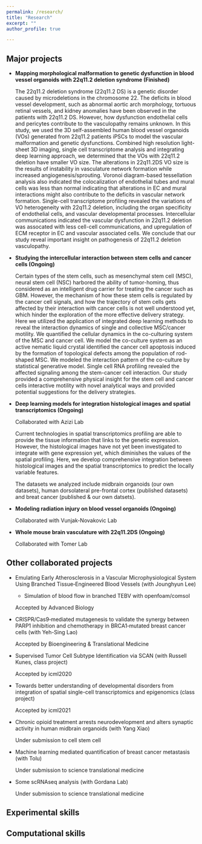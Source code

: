 ```yaml
---
permalink: /research/
title: "Research"
excerpt: ""
author_profile: true

---
```


Major projects
----
* **Mapping morphological malformation to genetic dysfunction in blood vessel organoids with 22q11.2 deletion syndrome (Finished)** 

    The 22q11.2 deletion syndrome (22q11.2 DS) is a genetic disorder caused by microdeletions in the chromosome 22. The deficits in blood vessel development, such as abnormal aortic arch morphology, tortuous retinal vessels, and kidney anomalies have been observed in the patients with 22q11.2 DS. However, how dysfunction endothelial cells and pericytes contribute to the vasculopathy remains unknown. In this study, we used the 3D self-assembled human blood vessel organoids (VOs) generated from 22q11.2 patients iPSCs to model the vascular malformation and genetic dysfunctions. Combined high resolution light-sheet 3D imaging,  single cell transcriptome analysis and integrating deep learning approach, we determined that the VOs with 22q11.2 deletion have smaller VO size. The alterations in 22q11.2DS VO size is the results of  instability in vasculature network formation while increased angiogenesis/sprouting. Voronoi diagram-based tessellation analysis also indicated the colocalization of endothelial tubes and mural cells was less than normal indicating that alterations in EC and mural interactions might also contribute to the deficits in vascular network formation. Single-cell transcriptome profiling revealed the variations of VO heterogeneity with 22q11.2 deletion, including the organ specificity of endothelial cells, and vascular developmental processes. Intercellular communications indicated the vascular dysfunction in 22q11.2 deletion was assocated with less cell-cell communications, and upregulation of ECM receptor in EC and vascular associated cells. We conclude that our study reveal important insight on pathogenesis of 22q11.2 deletion vasculopathy. 

* **Studying the intercellular interaction between stem cells and cancer cells (Ongoing)**

    Certain types of the stem cells, such as mesenchymal stem cell (MSC), neural stem cell (NSC) harbored the ability of tumor-homing, thus considered as an intelligent drug carrier for treating the cancer such as GBM. However, the mechanism of how these stem cells is regulated by the cancer cell signals, and how the trajectory of stem cells gets affected by their interaction with cancer cells is not well understood yet, which hinder the exploration of the more effective delivery strategy. Here we utilized the application of integrated deep learning methods to reveal the interaction dynamics of single and collective MSC/cancer motility. We quantified the cellular dynamics in the co-culturing system of the MSC and cancer cell. We model the co-culture system as an active nematic liquid crystal identified the cancer cell apoptosis induced by the formation of topological defects among the population of rod-shaped MSC. We modeled the interaction pattern of the co-culture by statistical generative model. Single cell RNA profiling revealed the affected signaling among the stem-cancer cell interaction. Our study provided a comprehensive physical insight for the stem cell and cancer cells interactive motility with novel analytical ways and provided potential suggestions for the delivery strategies. 

* **Deep learning models for integration histological images and spatial transcriptomics (Ongoing)**

    Collaborated with Azizi Lab
    
    Current technologies in spatial transcriptomics profiling are able to provide the tissue information that links to the genetic expression. However, the histological images have not yet been investigated to integrate with gene expression yet, which diminishes the values of the spatial profiling. Here, we develop comprehensive integration between histological images and the spatial transcriptomics to predict the locally variable features. 
    
    The datasets we analyzed include midbrain organoids (our own datasets), human dorsolateral pre-frontal cortex (published datasets) and breat cancer (published & our own datsets).  

* **Modeling radiation injury on blood vessel organoids (Ongoing)** 
    
    Collaborated with Vunjak-Novakovic Lab


* **Whole mouse brain vasculature with 22q11.2DS (Ongoing)**
   
   Collaborated with Tomer Lab

Other collaborated projects
----
* Emulating Early Atherosclerosis in a Vascular Microphysiological System Using Branched Tissue‐Engineered Blood Vessels (with Jounghyun Lee)
    * Simulation of blood flow in branched TEBV with openfoam/comsol
    
    Accepted by Advanced Biology
    
* CRISPR/Cas9‐mediated mutagenesis to validate the synergy between PARP1 inhibition and chemotherapy in BRCA1‐mutated breast cancer cells (with Yeh-Sing Lao)

    Accepted by Bioengineering & Translational Medicine

* Supervised Tumor Cell Subtype Identification via SCAN (with Russell Kunes, class project)

    Accepted by icml2020

* Towards better understanding of developmental disorders from integration of spatial single-cell transcriptomics and epigenomics (class project)

    Accepted by icml2021

* Chronic opioid treatment arrests neurodevelopment and alters synaptic activity in human midbrain organoids (with Yang Xiao)

    Under submission to cell stem cell

* Machine learning mediated quantification of breast cancer metastasis (with Tolu)
    
    Under submission to science translational medicine

* Some scRNAseq analysis (with Gordana Lab)

    Under submission to science translational medicine

Experimental skills
----


Computational skills
----





